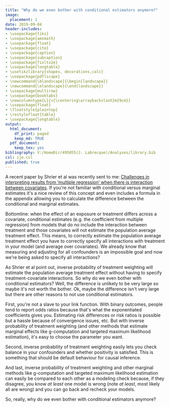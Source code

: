 ```yaml
---
title: "Why do we even bother with conditional estimators anymore?"
image:
  placement: 1
date: 2019-09-04
header-includes:
- \usepackage{tikz}
- \usepackage{amsmath}
- \usepackage{float}
- \usepackage{cite}
- \usepackage{caption}
- \usepackage{subcaption}
- \usepackage{fixltx2e}
- \usepackage{longtable}
- \usetikzlibrary{shapes, decorations,calc}
- \usepackage{pdflscape}
- \newcommand{\blandscape}{\begin{landscape}}
- \newcommand{\elandscape}{\end{landscape}}
- \usepackage{multirow}
- \usepackage{booktabs}
- \newcolumntype{L}{<{\centering\arraybackslash}m{9cm}}
- \usepackage{float}
- \floatstyle{plaintop}
- \restylefloat{table}
- \usepackage{longtable}
output:
  html_document:
    df_print: paged
    keep_md: TRUE
  pdf_document:
    keep_tex: yes
bibliography: V:/HomeDir/495055(J. Labrecque)/Analyses/library.bib
csl: ije.csl
published: true
---
```


A recent paper by Shrier et al was recently sent to me: [Challenges in interpreting results from ‘multiple regression’ when there is interaction between covariates](https://ebm.bmj.com/content/early/2019/08/22/bmjebm-2019-111225.abstract). If you're not familiar with conditional versus marginal estimates it's a nice review of this concept and even includes a formula in the appendix allowing you to calculate the difference between the conditional and marginal estimates.

Bottomline: when the effect of an exposure or treatment differs across a covariate, conditional estimates (e.g. the coefficient from multiple regression) from models that do no include the interaction between treatment and those covariates will not estimate the population average treatment effect. This means, to correctly estimate the population average treatment effect you have to correctly specify all interactions with treatment in your model (and average over covariates). We already know that measuring and adjusting for all confounders is an impossible goal and now we're being asked to specify all interactions?

As Shrier et al point out, inverse probability of treatment weighting will estimate the population average treatment effect without having to specify treatment-covariate interactions. So why do we even bother with conditional estimators? Well, the difference is unlikely to be very large so maybe it's not worth the bother. Ok, maybe the difference isn't very large but there are other reasons to not use conditional estimators.

First, you're not a slave to your link function. With binary outcomes, people tend to report odds ratios because that's what the exponentiated coefficients gives you. Estimating risk differences or risk ratios is possible but a hassle because of convergence issues, etc. But with inverse probability of treatment weighting (and other methods that estimate marginal effects like g-computation and targeted maximum likelihood estimation), it's easy to choose the parameter you want.

Second, inverse probability of treatment weighting easily lets you check balance in your confounders and whether positivity is satisfied. This is something that should be default behaviour for causal inference.

And last, inverse probability of treatment weighting and other marginal methods like g-computation and targeted maximum likelihood estimation can easily be compared to each other as a modeling check because, if they disagree, you know _at least_ one model is wrong (note _at least_, most likely all are wrong) and you can go back and recheck your models.

So, really, why do we even bother with conditional estimators anymore? 



